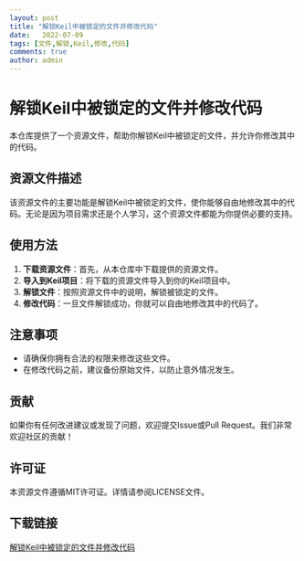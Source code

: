 ```yaml
---
layout: post
title: "解锁Keil中被锁定的文件并修改代码"
date:   2022-07-09
tags: [文件,解锁,Keil,修改,代码]
comments: true
author: admin
---
```

# 解锁Keil中被锁定的文件并修改代码

本仓库提供了一个资源文件，帮助你解锁Keil中被锁定的文件，并允许你修改其中的代码。

## 资源文件描述

该资源文件的主要功能是解锁Keil中被锁定的文件，使你能够自由地修改其中的代码。无论是因为项目需求还是个人学习，这个资源文件都能为你提供必要的支持。

## 使用方法

1. **下载资源文件**：首先，从本仓库中下载提供的资源文件。
2. **导入到Keil项目**：将下载的资源文件导入到你的Keil项目中。
3. **解锁文件**：按照资源文件中的说明，解锁被锁定的文件。
4. **修改代码**：一旦文件解锁成功，你就可以自由地修改其中的代码了。

## 注意事项

- 请确保你拥有合法的权限来修改这些文件。
- 在修改代码之前，建议备份原始文件，以防止意外情况发生。

## 贡献

如果你有任何改进建议或发现了问题，欢迎提交Issue或Pull Request。我们非常欢迎社区的贡献！

## 许可证

本资源文件遵循MIT许可证。详情请参阅LICENSE文件。

## 下载链接

[解锁Keil中被锁定的文件并修改代码](https://pan.quark.cn/s/e0673ccc76dd)